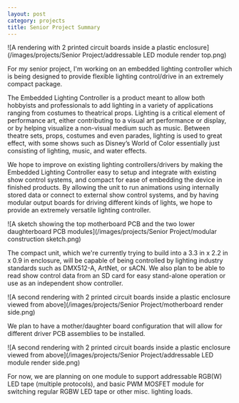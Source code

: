```yaml
---
layout: post
category: projects
title: Senior Project Summary
---
```

![A rendering with 2 printed circuit boards inside a plastic enclosure](/images/projects/Senior Project/addressable LED module render top.png)

For my senior project, I'm working on an embedded lighting controller which is being designed to provide flexible lighting control/drive in an extremely compact package. <!--more-->

The Embedded Lighting Controller is a product meant to allow both hobbyists and professionals to add lighting in a variety of applications ranging from costumes to theatrical props. Lighting is a critical element of performance art, either contributing to a visual art performance or display, or by helping visualize a non-visual medium such as music. Between theatre sets, props, costumes and even parades, lighting is used to great effect, with some shows such as Disney’s World of Color essentially just consisting of lighting, music, and water effects.

We hope to improve on existing lighting controllers/drivers by making the Embedded Lighting Controller easy to setup and integrate with existing show control systems, and compact for ease of embedding the device in finished products. By allowing the unit to run animations using internally stored data or connect to external show control systems, and by having modular output boards for driving different kinds of lights, we hope to provide an extremely versatile lighting controller.

![A sketch showing the top motherboard PCB and the two lower daughterboard PCB modules](/images/projects/Senior Project/modular construction sketch.png)

The compact unit, which we're currently trying to build into a 3.3 in x 2.2 in x 0.9 in enclosure, will be capable of being controlled by lighting industry standards such as DMX512-A, ArtNet, or sACN. We also plan to be able to read show control data from an SD card for easy stand-alone operation or use as an independent show controller.

![A second rendering with 2 printed circuit boards inside a plastic enclosure viewed from above](/images/projects/Senior Project/motherboard render side.png)

We plan to have a mother/daughter board configuration that will allow for different driver PCB assemblies to be installed. 

![A second rendering with 2 printed circuit boards inside a plastic enclosure viewed from above](/images/projects/Senior Project/addressable LED module render side.png)

For now, we are planning on one module to support addressable RGB(W) LED tape (multiple protocols), and basic PWM MOSFET module for switching regular RGBW LED tape or other misc. lighting loads.
